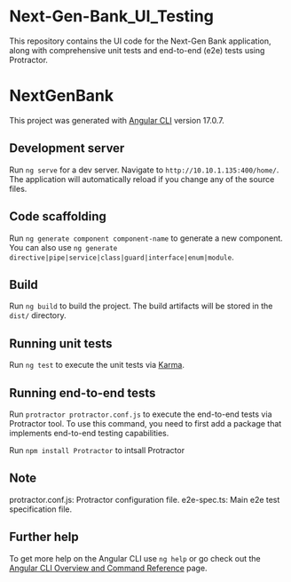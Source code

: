 # Next-Gen-Bank_UI_Testing
This repository contains the UI code for the Next-Gen Bank application, along with comprehensive unit tests and end-to-end (e2e) tests using Protractor. 

# NextGenBank
 
This project was generated with [Angular CLI](https://github.com/angular/angular-cli) version 17.0.7.
 
## Development server
 
Run `ng serve` for a dev server. Navigate to `http://10.10.1.135:400/home/`. The application will automatically reload if you change any of the source files.
 
## Code scaffolding
 
Run `ng generate component component-name` to generate a new component. You can also use `ng generate directive|pipe|service|class|guard|interface|enum|module`.
 
## Build
 
Run `ng build` to build the project. The build artifacts will be stored in the `dist/` directory.
 
## Running unit tests
 
Run `ng test` to execute the unit tests via [Karma](https://karma-runner.github.io).
 
## Running end-to-end tests
 
Run `protractor protractor.conf.js` to execute the end-to-end tests via Protractor tool. To use this command, you need to first add a package that implements end-to-end testing capabilities.

Run `npm install Protractor` to intsall Protractor 

## Note
protractor.conf.js: Protractor configuration file.
e2e-spec.ts: Main e2e test specification file.
 
## Further help
 
To get more help on the Angular CLI use `ng help` or go check out the [Angular CLI Overview and Command Reference](https://angular.io/cli) page.
